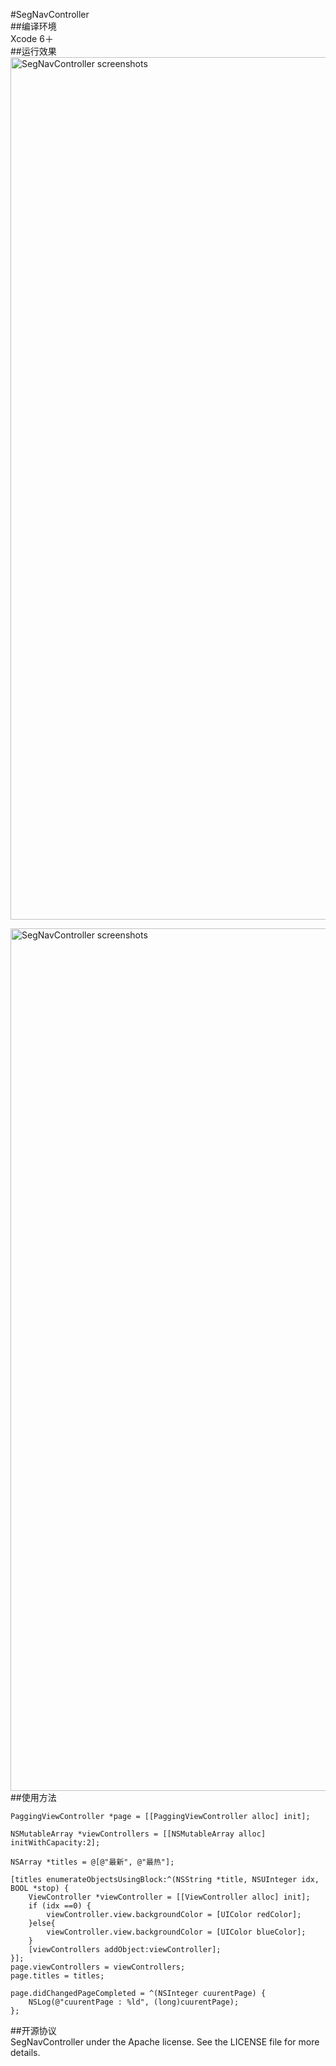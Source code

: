 
#SegNavController<br>
##编译环境<br>
Xcode 6＋<br>
##运行效果<br>
<img src="https://github.com/BoYuanZjq/SegNavController/tree/master/screenshots/hot.png" alt="SegNavController screenshots" width="752" height="1380" />

<img src="https://github.com/BoYuanZjq/SegNavController/tree/master/screenshots/new.png" alt="SegNavController screenshots" width="752" height="1380" />
##使用方法<br>


    PaggingViewController *page = [[PaggingViewController alloc] init];
    
    NSMutableArray *viewControllers = [[NSMutableArray alloc] initWithCapacity:2];
    
    NSArray *titles = @[@"最新", @"最热"];
    
    [titles enumerateObjectsUsingBlock:^(NSString *title, NSUInteger idx, BOOL *stop) {
        ViewController *viewController = [[ViewController alloc] init];
        if (idx ==0) {
            viewController.view.backgroundColor = [UIColor redColor];
        }else{
            viewController.view.backgroundColor = [UIColor blueColor];
        }
        [viewControllers addObject:viewController];
    }];
    page.viewControllers = viewControllers;
    page.titles = titles;
    
    page.didChangedPageCompleted = ^(NSInteger cuurentPage) {
        NSLog(@"cuurentPage : %ld", (long)cuurentPage);
    };

##开源协议<br>
SegNavController under the Apache license. See the LICENSE file for more details.
